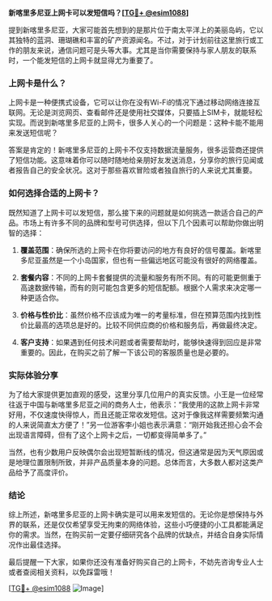 **新喀里多尼亚上网卡可以发短信吗？[[TG💪+ @esim1088](https://t.me/s/esim1088)]**

提到新喀里多尼亚，大家可能首先想到的是那片位于南太平洋上的美丽岛屿，它以其独特的蓝洞、珊瑚礁和丰富的矿产资源闻名。不过，对于计划前往这里旅行或工作的朋友来说，通信问题可是头等大事。尤其是当你需要保持与家人朋友的联系时，一个能发短信的上网卡就显得尤为重要了。

### 上网卡是什么？

上网卡是一种便携式设备，它可以让你在没有Wi-Fi的情况下通过移动网络连接互联网。无论是浏览网页、查看邮件还是使用社交媒体，只要插上SIM卡，就能轻松实现。而说到新喀里多尼亚的上网卡，很多人关心的一个问题是：这种卡能不能用来发送短信呢？

答案是肯定的！新喀里多尼亚的上网卡不仅支持数据流量服务，很多运营商还提供了短信功能。这意味着你可以随时随地给亲朋好友发送消息，分享你的旅行见闻或者报告自己的安全状况。这对于那些喜欢冒险或者独自旅行的人来说尤其重要。

### 如何选择合适的上网卡？

既然知道了上网卡可以发短信，那么接下来的问题就是如何挑选一款适合自己的产品。市场上有许多不同的品牌和型号可供选择，但以下几个因素可以帮助你做出明智的选择：

1. **覆盖范围**：确保所选的上网卡在你将要访问的地方有良好的信号覆盖。新喀里多尼亚虽然是一个小岛国家，但也有一些偏远地区可能没有很好的网络覆盖。

2. **套餐内容**：不同的上网卡套餐提供的流量和服务有所不同。有的可能更侧重于高速数据传输，而有的则可能包含更多的短信配额。根据个人需求来决定哪一种更适合你。

3. **价格与性价比**：虽然价格不应该成为唯一的考量标准，但在预算范围内找到性价比最高的选项总是好的。比较不同供应商的价格和服务后，再做最终决定。

4. **客户支持**：如果遇到任何技术问题或者需要帮助时，能够快速得到回应是非常重要的。因此，在购买之前了解一下该公司的客服质量也是必要的。

### 实际体验分享

为了给大家提供更加直观的感受，这里分享几位用户的真实反馈。小王是一位经常往返于中国与新喀里多尼亚之间的商务人士，他表示：“我使用的这款上网卡非常好用，不仅速度快得惊人，而且还能正常收发短信。这对于像我这样需要频繁沟通的人来说简直太方便了！”另一位游客李小姐也表示满意：“刚开始我还担心会不会出现语言障碍，但有了这个上网卡之后，一切都变得简单多了。”

当然，也有少数用户反映偶尔会出现短暂断线的情况，但这通常是因为天气原因或是地理位置限制所致，并非产品质量本身的问题。总体而言，大多数人都对这类产品给予了高度评价。

### 结论

综上所述，新喀里多尼亚的上网卡确实是可以用来发短信的。无论你是想保持与外界的联系，还是仅仅希望享受无拘束的网络体验，这些小巧便捷的小工具都能满足你的需求。当然，在购买前一定要仔细研究各个品牌的优缺点，并结合自身实际情况作出最佳选择。

最后提醒一下大家，如果你还没有准备好购买自己的上网卡，不妨先咨询专业人士或者查阅相关资料，以免踩雷哦！

[[TG💪+ @esim1088](https://t.me/s/esim1088) ![Image](https://i.postimg.cc/4NQfJmqS/Snipaste-2025-05-13-00-14-12.png)]